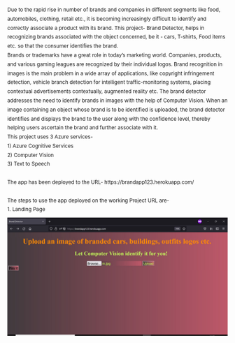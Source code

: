 <sub>
Due to the rapid rise in number of brands and companies in different segments like food, automobiles, clothing, retail etc., it is becoming increasingly difficult to identify and correctly associate a product with its brand.  This project- Brand Detector, helps in recognizing brands associated with the object concerned, be it - cars, T-shirts, Food items etc. so that the consumer identifies the brand.<br />
</sub>
<sub>
Brands or trademarks have a great role in today’s marketing world. Companies, products, and various gaming leagues are  recognized by their individual logos. Brand recognition in images is the main problem in a wide array of applications, like copyright infringement detection, vehicle branch detection for intelligent traffic-monitoring systems, placing contextual advertisements contextually, augmented reality etc. The brand detector addresses the need to identify brands in images with the help of Computer Vision. When an image containing an object whose brand is to be identified is uploaded, the brand detector identifies and displays the brand to the user along with the confidence level, thereby helping users ascertain the brand and further associate with it.<br />
</sub>
<sub>
This project uses 3 Azure services-<br />
1) Azure Cognitive Services<br />
2) Computer Vision<br />
3) Text to Speech<br />
<br/>
The app has been deployed to the URL-   https://brandapp123.herokuapp.com/        <br />
<br />The steps to use the app deployed on the working Project URL are-                <br />
  1. Landing Page
  
  ![Alt text](Capture1.jpg?raw=true "Title")


  
  
  
  
  
  
  
  
  
  
  
  
  
  
  </sub>
